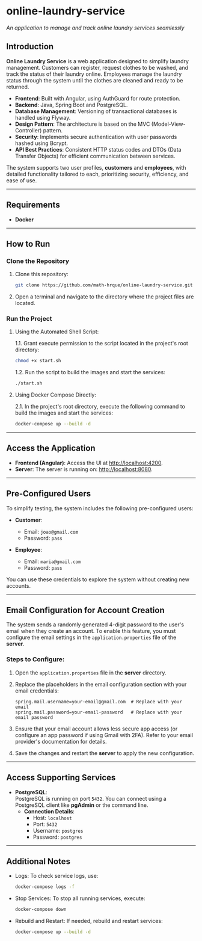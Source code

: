 # online-laundry-service

_An application to manage and track online laundry services seamlessly_

## Introduction
**Online Laundry Service** is a web application designed to simplify laundry management. Customers can register, request clothes to be washed, and track the status of their laundry online. Employees manage the laundry status through the system until the clothes are cleaned and ready to be returned.

- **Frontend**: Built with Angular, using AuthGuard for route protection.
- **Backend**: Java, Spring Boot and PostgreSQL.
- **Database Management**: Versioning of transactional databases is handled using Flyway.  
- **Design Pattern**: The architecture is based on the MVC (Model-View-Controller) pattern.  
- **Security**: Implements secure authentication with user passwords hashed using Bcrypt.  
- **API Best Practices**: Consistent HTTP status codes and DTOs (Data Transfer Objects) for efficient communication between services.  

The system supports two user profiles, **customers** and **employees**, with detailed functionality tailored to each, prioritizing security, efficiency, and ease of use.

---

## Requirements

- **Docker**

---

## How to Run

### Clone the Repository

1. Clone this repository:

    ```bash
    git clone https://github.com/math-hrque/online-laundry-service.git
    ```
2. Open a terminal and navigate to the directory where the project files are located.

### Run the Project

1. Using the Automated Shell Script:

   1.1. Grant execute permission to the script located in the project's root directory:
    
    ```bash
    chmod +x start.sh
    ```

   1.2. Run the script to build the images and start the services:
    
    ```bash
    ./start.sh
    ```

2. Using Docker Compose Directly:

   2.1. In the project's root directory, execute the following command to build the images and start the services:
    
    ```bash
    docker-compose up --build -d
    ```
---

## Access the Application

- **Frontend (Angular)**: Access the UI at [http://localhost:4200](http://localhost:4200).
- **Server**: The server is running on: [http://localhost:8080](http://localhost:8080).

---

## Pre-Configured Users

To simplify testing, the system includes the following pre-configured users:

- **Customer**:  
  - Email: `joao@gmail.com`  
  - Password: `pass`  

- **Employee**:  
  - Email: `maria@gmail.com`  
  - Password: `pass`  

You can use these credentials to explore the system without creating new accounts.

---

## Email Configuration for Account Creation

The system sends a randomly generated 4-digit password to the user's email when they create an account. To enable this feature, you must configure the email settings in the `application.properties` file of the **server**. 

### Steps to Configure:

1. Open the `application.properties` file in the **server** directory.
2. Replace the placeholders in the email configuration section with your email credentials:

    ```properties
    spring.mail.username=your-email@gmail.com  # Replace with your email
    spring.mail.password=your-email-password   # Replace with your email password
    ```

4. Ensure that your email account allows less secure app access (or configure an app password if using Gmail with 2FA). Refer to your email provider's documentation for details.

5. Save the changes and restart the **server** to apply the new configuration.

---

## Access Supporting Services

- **PostgreSQL**:  
  PostgreSQL is running on port `5432`. You can connect using a PostgreSQL client like **pgAdmin** or the command line.  
  - **Connection Details**:
    - Host: `localhost`
    - Port: `5432`
    - Username: `postgres`
    - Password: `postgres`

---

## Additional Notes

- Logs: To check service logs, use:
  ```bash
  docker-compose logs -f
  ```

- Stop Services: To stop all running services, execute:
  ```bash
  docker-compose down
  ```

- Rebuild and Restart: If needed, rebuild and restart services:
  ```bash
  docker-compose up --build -d
  ```
